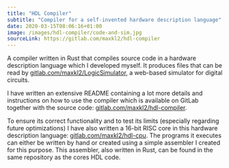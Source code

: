 ```yaml
---
title: "HDL Compiler"
subtitle: "Compiler for a self-invented hardware description language"
date: 2020-03-15T08:06:16+01:00
image: /images/hdl-compiler/code-and-sim.jpg
sourceLink: https://gitlab.com/maxkl2/hdl-compiler
---
```


A compiler written in Rust that compiles source code in a hardware description language which I developed myself. It produces files that can be read by [gitlab.com/maxkl2/LogicSimulator](https://gitlab.com/maxkl2/LogicSimulator), a web-based simulator for digital circuits.

I have written an extensive README containing a lot more details and instructions on how to use the compiler which is available on GitLab together with the source code: [gitlab.com/maxkl2/hdl-compiler](https://gitlab.com/maxkl2/hdl-compiler).

To ensure its correct functionality and to test its limits (especially regarding future optimizations) I have also written a 16-bit RISC core in this hardware description language: [gitlab.com/maxkl2/hdl-cpu](https://gitlab.com/maxkl2/hdl-cpu). The programs it executes can either be written by hand or created using a simple assembler I created for this purpose. This assembler, also written in Rust, can be found in the same repository as the cores HDL code.
